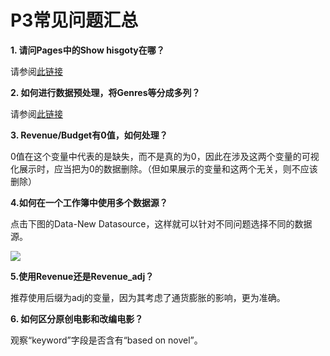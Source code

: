 # P3常见问题汇总

**1. 请问Pages中的Show hisgoty在哪？**

请参阅[此链接](http://onlinehelp.tableau.com/current/pro/desktop/en-us/buildmanual_shelves_pages.html)

**2. 如何进行数据预处理，将Genres等分成多列？**

请参阅[此链接](http://discussions.youdaxue.com/t/tableau/42153/4)

**3. Revenue/Budget有0值，如何处理？**

0值在这个变量中代表的是缺失，而不是真的为0，因此在涉及这两个变量的可视化展示时，应当把为0的数据删除。（但如果展示的变量和这两个无关，则不应该删除）

**4.如何在一个工作簿中使用多个数据源？**

点击下图的Data-New Datasource，这样就可以针对不同问题选择不同的数据源。

![](https://i.imgur.com/p6ElUix.png)

**5.使用Revenue还是Revenue_adj？**

推荐使用后缀为adj的变量，因为其考虑了通货膨胀的影响，更为准确。

**6. 如何区分原创电影和改编电影？**

观察“keyword”字段是否含有“based on novel”。




